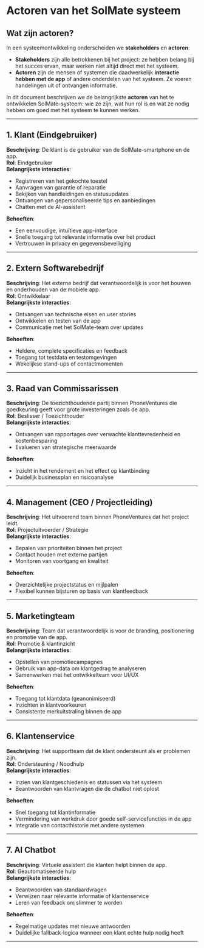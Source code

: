 # Actoren van het SolMate systeem

## Wat zijn actoren?

In een systeemontwikkeling onderscheiden we **stakeholders** en **actoren**:

- **Stakeholders** zijn alle betrokkenen bij het project: ze hebben belang bij het succes ervan, maar werken niet altijd direct met het systeem.
- **Actoren** zijn de mensen of systemen die daadwerkelijk **interactie hebben met de app** of andere onderdelen van het systeem. Ze voeren handelingen uit of ontvangen informatie.

In dit document beschrijven we de belangrijkste **actoren** van het te ontwikkelen SolMate-systeem: wie ze zijn, wat hun rol is en wat ze nodig hebben om goed met het systeem te kunnen werken.

---

## 1. Klant (Eindgebruiker)

**Beschrijving**: De klant is de gebruiker van de SolMate-smartphone en de app.  
**Rol**: Eindgebruiker  
**Belangrijkste interacties**:
- Registreren van het gekochte toestel
- Aanvragen van garantie of reparatie
- Bekijken van handleidingen en statusupdates
- Ontvangen van gepersonaliseerde tips en aanbiedingen
- Chatten met de AI-assistent

**Behoeften**:
- Een eenvoudige, intuïtieve app-interface
- Snelle toegang tot relevante informatie over het product
- Vertrouwen in privacy en gegevensbeveiliging

---

## 2. Extern Softwarebedrijf

**Beschrijving**: Het externe bedrijf dat verantwoordelijk is voor het bouwen en onderhouden van de mobiele app.  
**Rol**: Ontwikkelaar  
**Belangrijkste interacties**:
- Ontvangen van technische eisen en user stories
- Ontwikkelen en testen van de app
- Communicatie met het SolMate-team over updates

**Behoeften**:
- Heldere, complete specificaties en feedback
- Toegang tot testdata en testomgevingen
- Wekelijkse stand-ups of contactmomenten

---

## 3. Raad van Commissarissen

**Beschrijving**: De toezichthoudende partij binnen PhoneVentures die goedkeuring geeft voor grote investeringen zoals de app.  
**Rol**: Beslisser / Toezichthouder  
**Belangrijkste interacties**:
- Ontvangen van rapportages over verwachte klanttevredenheid en kostenbesparing
- Evalueren van strategische meerwaarde

**Behoeften**:
- Inzicht in het rendement en het effect op klantbinding
- Duidelijk businessplan en risicoanalyse

---

## 4. Management (CEO / Projectleiding)

**Beschrijving**: Het uitvoerend team binnen PhoneVentures dat het project leidt.  
**Rol**: Projectuitvoerder / Strategie  
**Belangrijkste interacties**:
- Bepalen van prioriteiten binnen het project
- Contact houden met externe partijen
- Monitoren van voortgang en kwaliteit

**Behoeften**:
- Overzichtelijke projectstatus en mijlpalen
- Flexibel kunnen bijsturen op basis van klantfeedback

---

## 5. Marketingteam

**Beschrijving**: Team dat verantwoordelijk is voor de branding, positionering en promotie van de app.  
**Rol**: Promotie & klantinzicht  
**Belangrijkste interacties**:
- Opstellen van promotiecampagnes
- Gebruik van app-data om klantgedrag te analyseren
- Samenwerken met het ontwikkelteam voor UI/UX

**Behoeften**:
- Toegang tot klantdata (geanonimiseerd)
- Inzichten in klantvoorkeuren
- Consistente merkuitstraling binnen de app

---

## 6. Klantenservice

**Beschrijving**: Het supportteam dat de klant ondersteunt als er problemen zijn.  
**Rol**: Ondersteuning / Noodhulp  
**Belangrijkste interacties**:
- Inzien van klantgeschiedenis en statussen via het systeem
- Beantwoorden van klantvragen die de chatbot niet oplost

**Behoeften**:
- Snel toegang tot klantinformatie
- Vermindering van werkdruk door goede self-servicefuncties in de app
- Integratie van contacthistorie met andere systemen

---

## 7. AI Chatbot

**Beschrijving**: Virtuele assistent die klanten helpt binnen de app.  
**Rol**: Geautomatiseerde hulp  
**Belangrijkste interacties**:
- Beantwoorden van standaardvragen
- Verwijzen naar relevante informatie of klantenservice
- Leren van feedback om slimmer te worden

**Behoeften**:
- Regelmatige updates met nieuwe antwoorden
- Duidelijke fallback-logica wanneer een klant echte hulp nodig heeft

---


